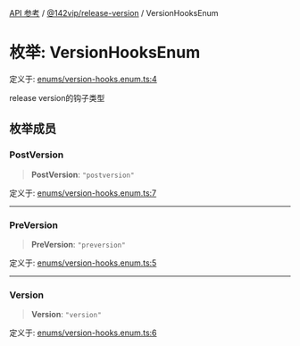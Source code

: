 [API 参考](../../../index.md) / [@142vip/release-version](../index.md) / VersionHooksEnum

# 枚举: VersionHooksEnum

定义于: [enums/version-hooks.enum.ts:4](https://github.com/142vip/core-x/blob/58a4aca72f73ebc92491a458c9b83754486dc296/packages/release-version/src/enums/version-hooks.enum.ts#L4)

release version的钩子类型

## 枚举成员

### PostVersion

> **PostVersion**: `"postversion"`

定义于: [enums/version-hooks.enum.ts:7](https://github.com/142vip/core-x/blob/58a4aca72f73ebc92491a458c9b83754486dc296/packages/release-version/src/enums/version-hooks.enum.ts#L7)

***

### PreVersion

> **PreVersion**: `"preversion"`

定义于: [enums/version-hooks.enum.ts:5](https://github.com/142vip/core-x/blob/58a4aca72f73ebc92491a458c9b83754486dc296/packages/release-version/src/enums/version-hooks.enum.ts#L5)

***

### Version

> **Version**: `"version"`

定义于: [enums/version-hooks.enum.ts:6](https://github.com/142vip/core-x/blob/58a4aca72f73ebc92491a458c9b83754486dc296/packages/release-version/src/enums/version-hooks.enum.ts#L6)
